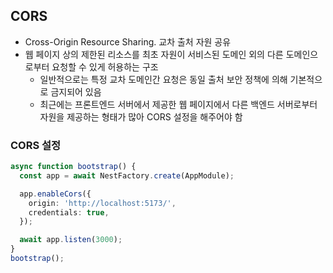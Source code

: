 ## CORS
- Cross-Origin Resource Sharing. 교차 출처 자원 공유
- 웹 페이지 상의 제한된 리소스를 최초 자원이 서비스된 도메인 외의 다른 도메인으로부터 요청할 수 있게 허용하는 구조
  - 일반적으로는 특정 교차 도메인간 요청은 동일 출처 보안 정책에 의해 기본적으로 금지되어 있음
  - 최근에는 프론트엔드 서버에서 제공한 웹 페이지에서 다른 백엔드 서버로부터 자원을 제공하는 형태가 많아 CORS 설정을 해주어야 함

### CORS 설정
```typescript
async function bootstrap() {
  const app = await NestFactory.create(AppModule);

  app.enableCors({
    origin: 'http://localhost:5173/',
    credentials: true,
  });

  await app.listen(3000);
}
bootstrap();
```